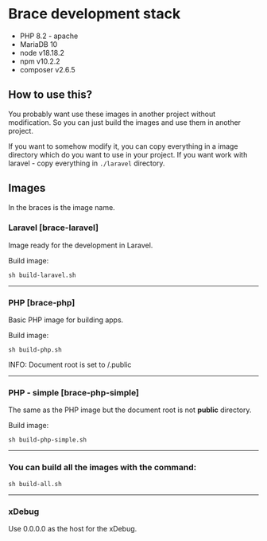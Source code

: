 # Brace development stack

- PHP 8.2 - apache
- MariaDB 10
- node v18.18.2
- npm v10.2.2
- composer v2.6.5

## How to use this?

You probably want use these images in another project without modification. So you can just build the images and use them
in another project.

If you want to somehow modify it, you can copy everything in a image directory which do you want to use in your project. 
If you want work with laravel - copy everything in ``./laravel`` directory.

## Images

In the braces is the image name.

### Laravel [brace-laravel]

Image ready for the development in Laravel.

Build image:

```shell
sh build-laravel.sh
```

___

### PHP [brace-php]

Basic PHP image for building apps.

Build image:

```shell
sh build-php.sh
```

INFO: Document root is set to /.public

___

### PHP - simple [brace-php-simple]

The same as the PHP image but the document root is not **public** directory.

Build image:

```shell
sh build-php-simple.sh
```

___

### You can build all the images with the command:
```shell
sh build-all.sh
```

___

### xDebug

Use 0.0.0.0 as the host for the xDebug.